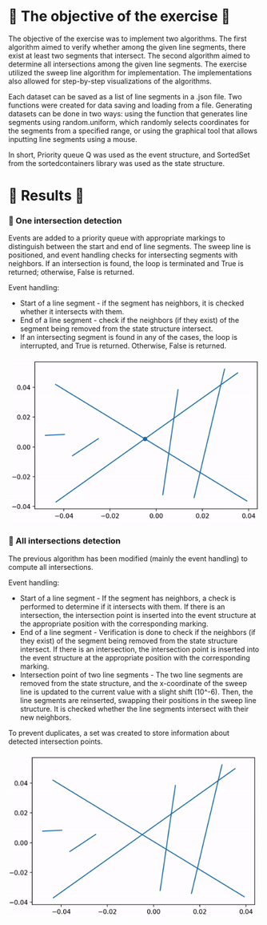# 🔶 The objective of the exercise 🔶

<p>The objective of the exercise was to implement two algorithms. The first algorithm aimed to verify whether among the given line segments, there exist at least two segments that intersect. The second algorithm aimed to determine all intersections among the given line segments. The exercise utilized the sweep line algorithm for implementation. The implementations also allowed for step-by-step visualizations of the algorithms. </p>
<p>Each dataset can be saved as a list of line segments in a .json file. Two functions were created for data saving and loading from a file. Generating datasets can be done in two ways: using the function that generates line segments using random.uniform, which randomly selects coordinates for the segments from a specified range, or using the graphical tool that allows inputting line segments using a mouse. </p>
<p>In short, Priority queue Q was used as the event structure, and SortedSet from the sortedcontainers library was used as the state structure. </p>

# 🔶 Results 🔶
<h3> 🔸 One intersection detection </h3>

<p> Events are added to a priority queue with appropriate markings to distinguish between the start and end of line segments. The sweep line is positioned, and event handling checks for intersecting segments with neighbors. If an intersection is found, the loop is terminated and True is returned; otherwise, False is returned. </p>

<p>Event handling: </p>
<ul>
  <li>Start of a line segment - if the segment has neighbors, it is checked whether it intersects with them. </li>
  <li>End of a line segment - check if the neighbors (if they exist) of the segment being removed from the state structure intersect. </li>
  <li>If an intersecting segment is found in any of the cases, the loop is interrupted, and True is returned. Otherwise, False is returned. </li>
</ul>

<img src="one.gif">


<h3> 🔸 All intersections detection </h3>

<p> The previous algorithm has been modified (mainly the event handling) to compute all intersections.</p>
<p>Event handling: </p>
<ul>
  <li> Start of a line segment - If the segment has neighbors, a check is performed to determine if it intersects with them. If there is an intersection, the intersection point is inserted into the event structure at the appropriate position with the corresponding marking.</li>
  <li> End of a line segment - Verification is done to check if the neighbors (if they exist) of the segment being removed from the state structure intersect. If there is an intersection, the intersection point is inserted into the event structure at the appropriate position with the corresponding marking.</li>
  <li> Intersection point of two line segments - The two line segments are removed from the state structure, and the x-coordinate of the sweep line is updated to the current value with a slight shift (10^-6). Then, the line segments are reinserted, swapping their positions in the sweep line structure. It is checked whether the line segments intersect with their new neighbors.</li>
</ul>

<p> To prevent duplicates, a set was created to store information about detected intersection points.</p>

<img src="all.gif">
